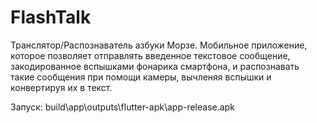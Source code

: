 # FlashTalk

Транслятор/Распознаватель азбуки Морзе. Мобильное приложение, которое позволяет отправлять введенное текстовое сообщение, закодированное вспышками фонарика смартфона, и распознавать такие сообщения при помощи камеры, вычленяя вспышки и конвертируя их в текст.

Запуск: build\app\outputs\flutter-apk\app-release.apk
